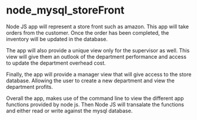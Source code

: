 # node_mysql_storeFront

Node JS app will represent a store front such as amazon. 
This app will take orders from the customer. Once the order 
has been completed, the inventory will be updated in the 
database. 

The app will also provide a unique view only for the supervisor
as well.  This view will give them an outlook of the department performance and access to update the department overhead cost. 

Finally, the app will provide a manager view that will give 
access to the store database.  Allowing the user to create a new 
department and view the department profits.

Overall the app, makes use of the command line to view the different
app functions provided by node js.  Then Node JS will transalate the 
functions and either read or write against the mysql database. 




